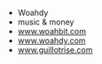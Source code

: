 - Woahdy
- music & money
- www.woahbit.com
- www.woahdy.com
- www.guillotrise.com

<!---
woahdy/woahdy is a ✨ special ✨ repository because its `README.md` (this file) appears on your GitHub profile.
You can click the Preview link to take a look at your changes.
--->
